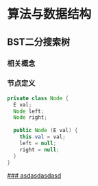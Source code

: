 # 算法与数据结构
## BST二分搜索树
### 相关概念
### 节点定义
```java
private class Node {
  E val;
  Node left;
  Node right;
  
  public Node (E val) {
    this.val = val;
    left = null;
    right = null;
  }
}
```
[### asdasdasdasd](./1.md)
